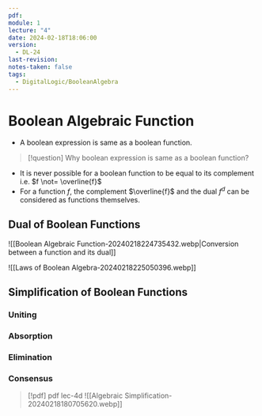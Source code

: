 ```yaml
---
pdf: 
module: 1
lecture: "4"
date: 2024-02-18T18:06:00
version:
  - DL-24
last-revision: 
notes-taken: false
tags:
  - DigitalLogic/BooleanAlgebra
---
```

# Boolean Algebraic Function

- A boolean expression is same as a boolean function.

> [!question] 
> Why boolean expression is same as a boolean function?

- It is never possible for a boolean function to be equal to its complement i.e. $f \not= \overline{f}$
- For a function $f$, the complement $\overline{f}$ and the dual $f^d$ can be considered as functions themselves.
## Dual of Boolean Functions

![[Boolean Algebraic Function-20240218224735432.webp|Conversion between a function and its dual]]

![[Laws of Boolean Algebra-20240218225050396.webp]]

## Simplification of Boolean Functions

### Uniting

### Absorption

### Elimination

### Consensus




> [!pdf] pdf lec-4d
> ![[Algebraic Simplification-20240218180705620.webp]]

